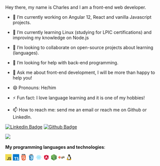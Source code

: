 Hey there, my name is Charles and I am a front-end web developer.

- 🔭 I’m currently working on Angular 12, React and vanilla Javascript projects.
- 🌱 I’m currently learning Linux (studying for LPIC certifications) and improving my knowledge on Node.js
- 👯 I’m looking to collaborate on open-source projects about learning (languages).
- 🤔 I’m looking for help with back-end programming.
- 💬 Ask me about front-end development, I will be more than happy to help you!
- 😄 Pronouns: He/him
- ⚡ Fun fact: I love language learning and it is one of my hobbies!

- 📫 How to reach me: send me an email or reach me on Github or LinkedIn.

[![Linkedin Badge](https://img.shields.io/badge/-LinkedIn-blue?style=flat-square&logo=Linkedin&logoColor=white&link=https://www.linkedin.com/in/charlesreisribeiro/)](https://www.linkedin.com/in/charlesreisribeiro/)
[![Github Badge](https://img.shields.io/badge/-Github-000?style=flat-square&logo=Github&logoColor=white&link=https://github.com/charlesribeiro)](https://github.com/charlesribeiro)


<img src="https://github-readme-stats.vercel.app/api?username=charlesribeiro&&show_icons=true&title_color=fafafa&icon_color=bb2acf&text_color=daf7dc&bg_color=161515">

**My programming languages and technologies**:

<code><img height="20" src="https://raw.githubusercontent.com/github/explore/80688e429a7d4ef2fca1e82350fe8e3517d3494d/topics/javascript/javascript.png"></code>
<code><img height="20" src="https://raw.githubusercontent.com/github/explore/80688e429a7d4ef2fca1e82350fe8e3517d3494d/topics/typescript/typescript.png"></code>
<code><img height="20" src="https://raw.githubusercontent.com/github/explore/80688e429a7d4ef2fca1e82350fe8e3517d3494d/topics/html/html.png"></code>
<code><img height="20" src="https://raw.githubusercontent.com/github/explore/80688e429a7d4ef2fca1e82350fe8e3517d3494d/topics/css/css.png"></code>
<code><img height="20" src="https://raw.githubusercontent.com/github/explore/80688e429a7d4ef2fca1e82350fe8e3517d3494d/topics/react/react.png"></code>
<code><img height="20" src="https://raw.githubusercontent.com/github/explore/80688e429a7d4ef2fca1e82350fe8e3517d3494d/topics/angular/angular.png"></code>
<code><img height="20" src="https://raw.githubusercontent.com/github/explore/80688e429a7d4ef2fca1e82350fe8e3517d3494d/topics/nodejs/nodejs.png"></code>
<code><img height="20" src="https://raw.githubusercontent.com/github/explore/80688e429a7d4ef2fca1e82350fe8e3517d3494d/topics/git/git.png"></code>
<code><img height="20" src="https://raw.githubusercontent.com/github/explore/80688e429a7d4ef2fca1e82350fe8e3517d3494d/topics/linux/linux.png"></code>
